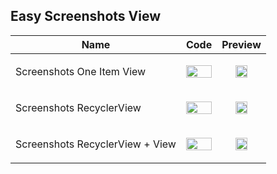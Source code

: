 ## Easy Screenshots View
Name | Code | Preview
--- | --- | ---
Screenshots One Item View | <p align="center"> <img src="https://user-images.githubusercontent.com/64149535/119218853-2c679980-baeb-11eb-938a-0a952ab33bef.jpg" width="100%"> </p> | <p align="center"> <img src="https://user-images.githubusercontent.com/64149535/119218671-4359bc00-baea-11eb-9675-71300087644d.gif" width="55%"> </p>
Screenshots RecyclerView | <p align="center"> <img src="https://user-images.githubusercontent.com/64149535/119218898-3b4e4c00-baeb-11eb-94f7-ced185b78b41.jpg" width="100%"> </p> | <p align="center"> <img src="https://user-images.githubusercontent.com/64149535/119218706-697f5c00-baea-11eb-8078-17543f0fd298.gif" width="55%"> </p>
Screenshots RecyclerView + View | <p align="center"> <img src="https://user-images.githubusercontent.com/64149535/119218825-14901580-baeb-11eb-9c0b-a1de812f648e.jpg" width="100%"> </p> | <p align="center"> <img src="https://user-images.githubusercontent.com/64149535/119218696-5cfb0380-baea-11eb-90bd-e14517e7b210.gif" width="55%"> </p>
